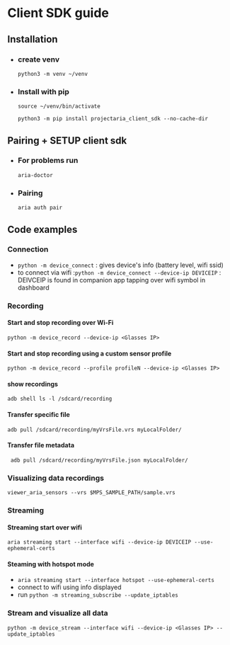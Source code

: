 # Client SDK guide

## Installation
- ### create venv
	`python3 -m venv ~/venv`
- ### Install with pip
	```
	source ~/venv/bin/activate

	python3 -m pip install projectaria_client_sdk --no-cache-dir
	```


## Pairing + SETUP client sdk
- ### For problems run
	`aria-doctor`
- ### Pairing
	`aria auth pair`

## Code examples

### Connection
- `python -m device_connect`
: gives device's info (battery level, wifi ssid)
- to connect via wifi :`python -m device_connect --device-ip DEVICEIP` : DEIVCEIP is found in companion app tapping over wifi symbol in dashboard

### Recording
#### Start and stop recording over Wi-Fi

`python -m device_record --device-ip <Glasses IP>`

#### Start and stop recording using a custom sensor profile


`python -m device_record --profile profileN --device-ip <Glasses IP>`

#### show recordings 
`adb shell ls -l /sdcard/recording`

#### Transfer specific file
`adb pull /sdcard/recording/myVrsFile.vrs myLocalFolder/`

#### Transfer file metadata
` adb pull /sdcard/recording/myVrsFile.json myLocalFolder/`
### Visualizing data recordings
`viewer_aria_sensors --vrs $MPS_SAMPLE_PATH/sample.vrs`

### Streaming

#### Streaming start over wifi
`aria streaming start --interface wifi --device-ip DEVICEIP --use-ephemeral-certs`

#### Steaming with hotspot mode 
- `aria streaming start --interface hotspot --use-ephemeral-certs`
- connect to wifi using info displayed
- run `python -m streaming_subscribe --update_iptables`

### Stream and visualize all data
`python -m device_stream --interface wifi --device-ip <Glasses IP> --update_iptables`






